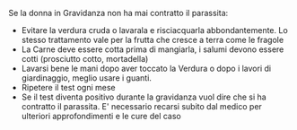 Se la donna in Gravidanza non ha mai contratto il parassita:

- Evitare la verdura cruda o lavarala e risciacquarla abbondantemente. Lo stesso trattamento vale per la frutta che cresce a terra come le fragole
- La Carne deve essere cotta prima di mangiarla, i salumi devono essere cotti (prosciutto cotto, mortadella)
- Lavarsi bene le mani dopo aver toccato la Verdura o dopo i lavori di giardinaggio, meglio usare i guanti.
- Ripetere il test ogni mese
- Se il test diventa positivo durante la gravidanza vuol dire che si ha contratto il parassita. E' necessario recarsi subito dal medico per ulteriori
  approfondimenti e le cure del caso
